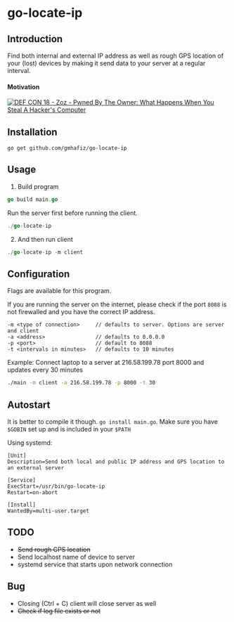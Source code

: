 # go-locate-ip

## Introduction

Find both internal and external IP address as well as rough GPS location of your (lost) devices by making it send data to your server at a regular interval.

#### Motivation
[![ DEF CON 18 - Zoz - Pwned By The Owner: What Happens When You Steal A Hacker's Computer ](http://img.youtube.com/vi/Jwpg-AwJ0Jc/0.jpg)](https://www.youtube.com/watch?v=Jwpg-AwJ0Jc)

## Installation

```shell
go get github.com/gmhafiz/go-locate-ip
```

## Usage

1. Build program
```go
go build main.go
````

Run the server first before running the client. 

```go
./go-locate-ip
```

2. And then run client

```go
./go-locate-ip -m client
```

## Configuration

Flags are available for this program. 

If you are running the server on the internet, please check if the port `8088` is not firewalled and you have the correct IP address.

```
-m <type of connection>     // defaults to server. Options are server and client 
-a <address>                // defaults to 0.0.0.0
-p <port>                   // default to 8088
-t <intervals in minutes>   // defaults to 10 minutes
```

Example:
Connect laptop to a server at 216.58.199.78 port 8000 and updates every 30 minutes
```bash
./main -m client -a 216.58.199.78 -p 8000 -t 30
```

## Autostart

It is better to compile it though. `go install main.go`. Make sure you have `$GOBIN` set up and is included in your `$PATH`

Using systemd:

```
[Unit]
Description=Send both local and public IP address and GPS location to an external server

[Service]
ExecStart=/usr/bin/go-locate-ip
Restart=on-abort

[Install]
WantedBy=multi-user.target

```

## TODO

- ~~Send rough GPS location~~
- Send localhost name of device to server
- systemd service that starts upon network connection

## Bug

- Closing (Ctrl + C) client will close server as well
- ~~Check if log file exists or not~~